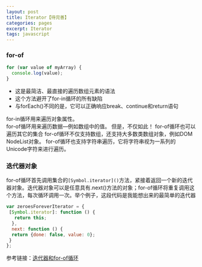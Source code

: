```yaml
---
layout: post
title: Iterator【待完善】
categories: pages
excerpt: Iterator
tags: javascript
---
```

### for-of

```javascript
for (var value of myArray) {
  console.log(value);
}
```

* 这是最简洁、最直接的遍历数组元素的语法
* 这个方法避开了for-in循环的所有缺陷
* 与forEach()不同的是，它可以正确响应break、continue和return语句   

for-in循环用来遍历对象属性。   
for-of循环用来遍历数据—例如数组中的值。
但是，不仅如此！
for-of循环也可以遍历其它的集合
for-of循环不仅支持数组，还支持大多数类数组对象，例如DOM NodeList对象。
for-of循环也支持字符串遍历，它将字符串视为一系列的Unicode字符来进行遍历。

### 迭代器对象
for-of循环首先调用集合的`[Symbol.iterator]()`方法，紧接着返回一个新的迭代器对象。迭代器对象可以是任意具有.next()方法的对象；for-of循环将重复调用这个方法，每次循环调用一次。举个例子，这段代码是我能想出来的最简单的迭代器
```javascript
var zeroesForeverIterator = {
 [Symbol.iterator]: function () {
   return this;
  },
  next: function () {
  return {done: false, value: 0};
 }
};
```
参考链接：[迭代器和for-of循环](http://www.infoq.com/cn/articles/es6-in-depth-iterators-and-the-for-of-loop)
